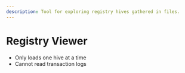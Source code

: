 ```yaml
---
description: Tool for exploring registry hives gathered in files.
---
```


# Registry Viewer

* Only loads one hive at a time
* Cannot read transaction logs
